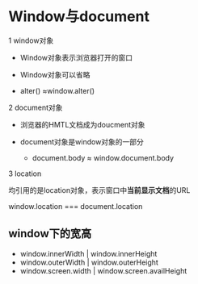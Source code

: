 # Window与document

1 window对象

* Window对象表示浏览器打开的窗口

* Window对象可以省略

 * alter() ≈window.alter()
 
2 document对象

 * 浏览器的HMTL文档成为doucment对象
 
 * document对象是window对象的一部分
 
   * document.body ≈ window.document.body
   
3 location

均引用的是location对象，表示窗口中**当前显示文档**的URL
 
 window.location === document.location

## window下的宽高

* window.innerWidth   | window.innerHeight
* window.outerWidth   | window.outerHeight
* window.screen.width | window.screen.availHeight 